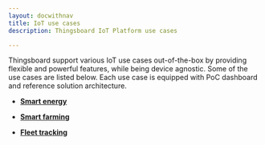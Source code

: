 ```yaml
---
layout: docwithnav
title: IoT use cases
description: Thingsboard IoT Platform use cases 

--- 
```


Thingsboard support various IoT use cases out-of-the-box by providing flexible and powerful features, while being device agnostic.
Some of the use cases are listed below. Each use case is equipped with PoC dashboard and reference solution architecture. 

 - [**Smart energy**](/smart-energy/) 

 - [**Smart farming**](/smart-farming/) 

 - [**Fleet tracking**](/fleet-tracking/) 
